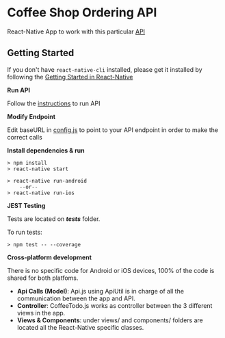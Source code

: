 # Coffee Shop Ordering API

React-Native App to work with this particular [API](https://github.com/DiUS/dius-mentor_boris_coffee-api/)

## Getting Started 
If you don't have `react-native-cli` installed, please get it installed by following the [Getting Started in React-Native](https://facebook.github.io/react-native/docs/getting-started.html)

**Run API**

Follow the [instructions](https://github.com/DiUS/dius-mentor_boris_coffee-api/) to run API

**Modify Endpoint**

Edit baseURL in [config.js](https://github.com/DiUS/dius-mentor_pedro_coffee-mobile/blob/master/config.js) to point to your API endpoint in order to make the correct calls

**Install dependencies & run**

```
> npm install
> react-native start

> react-native run-android
	--or--
> react-native run-ios
```

**JEST Testing**

Tests are located on *__tests__* folder.

To run tests:
```
> npm test -- --coverage
```

**Cross-platform development**

There is no specific code for Android or iOS devices, 100% of the code is shared for both platfoms. 

* **Api Calls (Model)**: Api.js using ApiUtil is in charge of all the communication between the app and API.
* **Controller**: CoffeeTodo.js works as controller between the 3 different views in the app.
* **Views & Components**: under views/ and components/ folders are located all the React-Native specific classes. 

